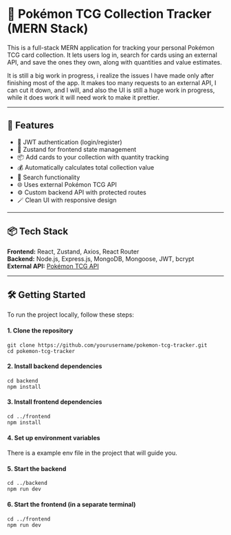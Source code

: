 # 🧩 Pokémon TCG Collection Tracker (MERN Stack)

This is a full-stack MERN application for tracking your personal Pokémon TCG card collection. It lets users log in, search for cards using an external API, and save the ones they own, along with quantities and value estimates.

It is still a big work in progress, i realize the issues I have made only after finishing most of the app. It makes too many requests to an external API, I can cut it down, and I will, and also the UI is still a huge work in progress, while it does work it will need work to make it prettier.

---

## 🌟 Features

- 🔐 JWT authentication (login/register)
- 🧠 Zustand for frontend state management
- 📦 Add cards to your collection with quantity tracking
- 💰 Automatically calculates total collection value
- 🔎 Search functionality 
- 🌐 Uses external Pokémon TCG API
- ⚙️ Custom backend API with protected routes
- 🪄 Clean UI with responsive design

---

## 📦 Tech Stack

**Frontend:** React, Zustand, Axios, React Router  
**Backend:** Node.js, Express.js, MongoDB, Mongoose, JWT, bcrypt  
**External API:** [Pokémon TCG API](https://pokemontcg.io/)

---

## 🛠️ Getting Started

To run the project locally, follow these steps:


#### 1. Clone the repository
```
git clone https://github.com/yourusername/pokemon-tcg-tracker.git
cd pokemon-tcg-tracker
```

#### 2. Install backend dependencies
```
cd backend
npm install
```

#### 3. Install frontend dependencies
```
cd ../frontend
npm install
```

#### 4. Set up environment variables
There is a example env file in the project that will guide you.

#### 5. Start the backend
```
cd ../backend
npm run dev
```
#### 6. Start the frontend (in a separate terminal)
```
cd ../frontend
npm run dev
```
